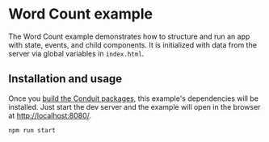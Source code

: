# Word Count example

The Word Count example demonstrates how to structure and run an app with state, events, and child components. It is initialized with data from the server via global variables in `index.html`.

## Installation and usage

Once you [build the Conduit packages](../../README.md#building-and-testing), this example's dependencies will be installed. Just start the dev server and the example will open in the browser at [http://localhost:8080/](http://localhost:8080/).

```
npm run start
```
